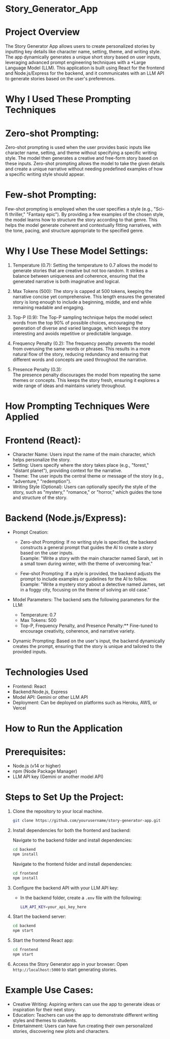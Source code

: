 # Story_Generator_App

# Project Overview

The Story Generator App allows users to create personalized stories by inputting key details like character name, setting, theme, and writing style. The app dynamically generates a unique short story based on user inputs, leveraging advanced prompt engineering techniques with a *Large Language Model (LLM). This application is built using React for the frontend and Node.js/Express for the backend, and it communicates with an LLM API to generate stories based on the user's preferences.

# Why I Used These Prompting Techniques

# Zero-shot Prompting:
Zero-shot prompting is used when the user provides basic inputs like character name, setting, and theme without specifying a specific writing style. The model then generates a creative and free-form story based on these inputs. Zero-shot prompting allows the model to take the given details and create a unique narrative without needing predefined examples of how a specific writing style should appear.

# Few-shot Prompting:
Few-shot prompting is employed when the user specifies a style (e.g., "Sci-fi thriller," "Fantasy epic"). By providing a few examples of the chosen style, the model learns how to structure the story according to that genre. This helps the model generate coherent and contextually fitting narratives, with the tone, pacing, and structure appropriate to the specified genre.

# Why I Use These Model Settings:

1. Temperature (0.7):
   Setting the temperature to 0.7 allows the model to generate stories that are creative but not too random. It strikes a balance between uniqueness and coherence, ensuring that the generated narrative is both imaginative and logical.

2. Max Tokens (500): 
   The story is capped at 500 tokens, keeping the narrative concise yet comprehensive. This length ensures the generated story is long enough to include a beginning, middle, and end while remaining readable and engaging.

3. Top-P (0.9):
   The Top-P sampling technique helps the model select words from the top 90% of possible choices, encouraging the generation of diverse and varied language, which keeps the story interesting and avoids repetitive or predictable language.

4. Frequency Penalty (0.2):
   The frequency penalty prevents the model from overusing the same words or phrases. This results in a more natural flow of the story, reducing redundancy and ensuring that different words and concepts are used throughout the narrative.

5. Presence Penalty (0.3):  
   The presence penalty discourages the model from repeating the same themes or concepts. This keeps the story fresh, ensuring it explores a wide range of ideas and maintains variety throughout.

# How Prompting Techniques Were Applied

# Frontend (React):
- Character Name: Users input the name of the main character, which helps personalize the story.
- Setting: Users specify where the story takes place (e.g., "forest," "distant planet"), providing context for the narrative.
- Theme: The user inputs the central theme or message of the story (e.g., "adventure," "redemption").
- Writing Style (Optional): Users can optionally specify the style of the story, such as "mystery," "romance," or "horror," which guides the tone and structure of the story.

# Backend (Node.js/Express):

- Prompt Creation:
  - Zero-shot Prompting: If no writing style is specified, the backend constructs a general prompt that guides the AI to create a story based on the user inputs.  
    Example: "Write a story with the main character named Sarah, set in a small town during winter, with the theme of overcoming fear."

  - Few-shot Prompting: If a style is provided, the backend adjusts the prompt to include examples or guidelines for the AI to follow.  
    Example: "Write a mystery story about a detective named James, set in a foggy city, focusing on the theme of solving an old case."

- Model Parameters: The backend sets the following parameters for the LLM:
  - Temperature: 0.7
  - Max Tokens: 500
  - Top-P, Frequency Penalty, and Presence Penalty:** Fine-tuned to encourage creativity, coherence, and narrative variety.

- Dynamic Prompting: Based on the user's input, the backend dynamically creates the prompt, ensuring that the story is unique and tailored to the provided inputs.

# Technologies Used

- Frontend: React
- Backend:Node.js, Express
- Model API: Gemini or other LLM API
- Deployment: Can be deployed on platforms such as Heroku, AWS, or Vercel

# How to Run the Application

# Prerequisites:
- Node.js (v14 or higher)
- npm (Node Package Manager)
- LLM API key (Gemini or another model API)

# Steps to Set Up the Project:

1. Clone the repository to your local machine.
   
   ```bash
   git clone https://github.com/yourusername/story-generator-app.git
   ```

2. Install dependencies for both the frontend and backend:
   
   Navigate to the backend folder and install dependencies:
   ```bash
   cd backend
   npm install
   ```

   Navigate to the frontend folder and install dependencies:
   ```bash
   cd frontend
   npm install
   ```

3. Configure the backend API with your LLM API key:
   - In the backend folder, create a `.env` file with the following:
     ```bash
     LLM_API_KEY=your_api_key_here
     ```

4. Start the backend server:
   ```bash
   cd backend
   npm start
   ```

5. Start the frontend React app:
   ```bash
   cd frontend
   npm start
   ```

6. Access the Story Generator app in your browser:
   Open `http://localhost:5000` to start generating stories.

# Example Use Cases:
- Creative Writing: Aspiring writers can use the app to generate ideas or inspiration for their next story.
- Education: Teachers can use the app to demonstrate different writing styles and themes to students.
- Entertainment: Users can have fun creating their own personalized stories, discovering new plots and characters.
